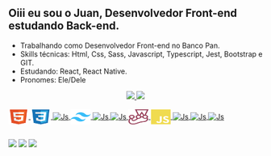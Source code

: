 ## Oiii eu sou o Juan, Desenvolvedor Front-end estudando Back-end.
 - Trabalhando como Desenvolvedor Front-end no Banco Pan.
 - Skills técnicas: Html, Css, Sass, Javascript, Typescript, Jest, Bootstrap e GIT.
 - Estudando: React, React Native.
 - Pronomes: Ele/Dele
<div align="center">
  <a href="https://github.com/Juanmicheljm65">
  <img height="150em" src="https://github-readme-stats.vercel.app/api?username=Juanmicheljm65&show_icons=true&theme=radical&include_all_commits=true&count_private=true"/>
  <img height="150em" src="https://github-readme-stats.vercel.app/api/top-langs/?username=Juanmicheljm65&layout=compact&langs_count=7&theme=radical"/>
</div>
  
  <div style="display: inline_block"><br>
  <img align="center" alt="HTML" height="30" width="40" src="https://raw.githubusercontent.com/devicons/devicon/master/icons/html5/html5-original.svg">
  <img align="center" alt="CSS" height="30" width="40" src="https://raw.githubusercontent.com/devicons/devicon/master/icons/css3/css3-original.svg">
  <img align="center" alt="Js" height="30" width="40" src="https://cdn.jsdelivr.net/gh/devicons/devicon/icons/bootstrap/bootstrap-original.svg" />
   <img align="center" alt="Js" height="30" width="40" src="https://raw.githubusercontent.com/devicons/devicon/master/icons/tailwindcss/tailwindcss-original.svg">
  <img align="center" alt="Js" height="30" width="40" src="https://icongr.am/devicon/sass-original.svg?size=128&color=currentColor" />
  <img align="center" alt="Js" height="30" width="40" src="https://icongr.am/devicon/git-original.svg?size=128&color=currentColor" />
  <img align="center" alt="Js" height="30" width="40" src="https://raw.githubusercontent.com/devicons/devicon/master/icons/jest/jest-plain.svg" />
  <img align="center" alt="Js" height="30" width="40" src="https://raw.githubusercontent.com/devicons/devicon/master/icons/javascript/javascript-plain.svg">
  <img align="center" alt="Js" height="30" width="40" src="https://icongr.am/devicon/typescript-plain.svg?size=128&color=currentColor">
  <img align="center" alt="Js" height="30" width="40" src="https://icongr.am/devicon/react-original-wordmark.svg?size=128&color=currentColor" />
   <img align="center" alt="Js" height="30" width="40" src="https://icongr.am/devicon/java-original-wordmark.svg?size=148&color=currentColor" />
  
  
  
  
  
</div>
  
## 
  <div> 
  <a href="https://wa.me/+5521993210277" target="_blank"><img src="https://img.shields.io/badge/WhatsApp-25D366?style=for-the-badge&logo=whatsapp&logoColor=white" target="_blank"></a>
  <a href = "mailto:juanmicheljm65@gmail.com"><img src="https://img.shields.io/badge/Gmail-D14836?style=for-the-badge&logo=gmail&logoColor=white" target="_blank"></a>
  <a href="https://www.linkedin.com/in/juanmichelam/" target="_blank"><img src="https://img.shields.io/badge/-LinkedIn-%230077B5?style=for-the-badge&logo=linkedin&logoColor=white" target="_blank"></a> 
    
  </div>
  
 
